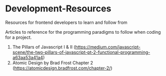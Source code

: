 # Development-Resources
Resources for frontend developers to learn and follow from


Articles to reference for the programming paradigms to follow when coding for a project.

1. The Pillars of Javascript I & II (https://medium.com/javascript-scene/the-two-pillars-of-javascript-pt-2-functional-programming-a63aa53a41a4)
2. Atomic Design by Brad Frost Chapter 2 (https://atomicdesign.bradfrost.com/chapter-2/)

